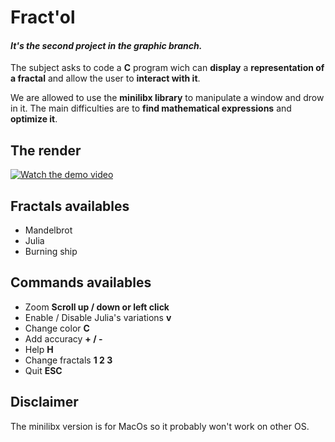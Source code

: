 # **Fract'ol**
#### *It's the second project in the graphic branch.*

The subject asks to code a **C** program wich can **display** a **representation of a fractal** and allow the user to **interact with it**.

We are allowed to use the **minilibx library** to manipulate a window and drow in it.
The main difficulties are to **find mathematical expressions** and **optimize it**.

## **The render**


[![Watch the demo video](https://github.com/afanneau42/readme_ressources/blob/master/fractol/demo_fractol.png)](https://www.youtube.com/embed/r6DjCYjN0so)


## **Fractals availables**

* Mandelbrot
* Julia
* Burning ship

## **Commands availables**

* Zoom						**Scroll up / down or left click**
* Enable / Disable Julia's variations		**v**
* Change color				**C**
* Add accuracy			**+ / -**
* Help						**H**
* Change fractals			**1 2 3**
* Quit						**ESC**

## **Disclaimer**

The minilibx version is for MacOs so it probably won't work on other OS.

